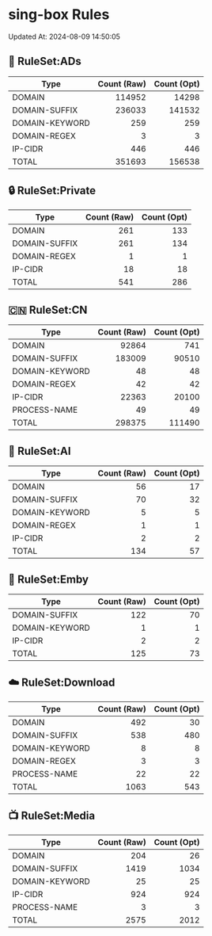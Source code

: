 # sing-box Rules

Updated At: 2024-08-09 14:50:05

## 📵 RuleSet:ADs

| Type           | Count (Raw) | Count (Opt) |
| -------------- | ----------: | ----------: |
| DOMAIN         |      114952 |       14298 |
| DOMAIN-SUFFIX  |      236033 |      141532 |
| DOMAIN-KEYWORD |         259 |         259 |
| DOMAIN-REGEX   |           3 |           3 |
| IP-CIDR        |         446 |         446 |
| TOTAL          |      351693 |      156538 |

## 🔒 RuleSet:Private

| Type          | Count (Raw) | Count (Opt) |
| ------------- | ----------: | ----------: |
| DOMAIN        |         261 |         133 |
| DOMAIN-SUFFIX |         261 |         134 |
| DOMAIN-REGEX  |           1 |           1 |
| IP-CIDR       |          18 |          18 |
| TOTAL         |         541 |         286 |

## 🇨🇳 RuleSet:CN

| Type           | Count (Raw) | Count (Opt) |
| -------------- | ----------: | ----------: |
| DOMAIN         |       92864 |         741 |
| DOMAIN-SUFFIX  |      183009 |       90510 |
| DOMAIN-KEYWORD |          48 |          48 |
| DOMAIN-REGEX   |          42 |          42 |
| IP-CIDR        |       22363 |       20100 |
| PROCESS-NAME   |          49 |          49 |
| TOTAL          |      298375 |      111490 |

## 🤖 RuleSet:AI

| Type           | Count (Raw) | Count (Opt) |
| -------------- | ----------: | ----------: |
| DOMAIN         |          56 |          17 |
| DOMAIN-SUFFIX  |          70 |          32 |
| DOMAIN-KEYWORD |           5 |           5 |
| DOMAIN-REGEX   |           1 |           1 |
| IP-CIDR        |           2 |           2 |
| TOTAL          |         134 |          57 |

## 🍟 RuleSet:Emby

| Type           | Count (Raw) | Count (Opt) |
| -------------- | ----------: | ----------: |
| DOMAIN-SUFFIX  |         122 |          70 |
| DOMAIN-KEYWORD |           1 |           1 |
| IP-CIDR        |           2 |           2 |
| TOTAL          |         125 |          73 |

## ☁️ RuleSet:Download

| Type           | Count (Raw) | Count (Opt) |
| -------------- | ----------: | ----------: |
| DOMAIN         |         492 |          30 |
| DOMAIN-SUFFIX  |         538 |         480 |
| DOMAIN-KEYWORD |           8 |           8 |
| DOMAIN-REGEX   |           3 |           3 |
| PROCESS-NAME   |          22 |          22 |
| TOTAL          |        1063 |         543 |

## 📺 RuleSet:Media

| Type           | Count (Raw) | Count (Opt) |
| -------------- | ----------: | ----------: |
| DOMAIN         |         204 |          26 |
| DOMAIN-SUFFIX  |        1419 |        1034 |
| DOMAIN-KEYWORD |          25 |          25 |
| IP-CIDR        |         924 |         924 |
| PROCESS-NAME   |           3 |           3 |
| TOTAL          |        2575 |        2012 |
